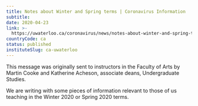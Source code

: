 ```yaml
---
title: Notes about Winter and Spring terms | Coronavirus Information
subtitle: 
date: 2020-04-23
link: >-
  https://uwaterloo.ca/coronavirus/news/notes-about-winter-and-spring-terms
countryCode: ca
status: published
instituteSlug: ca-uwaterloo
---
```

This message was originally sent to instructors in the Faculty of Arts by Martin Cooke and Katherine Acheson, associate deans, Undergraduate Studies.

We are writing with some pieces of information relevant to those of us teaching in the Winter 2020 or Spring 2020 terms.